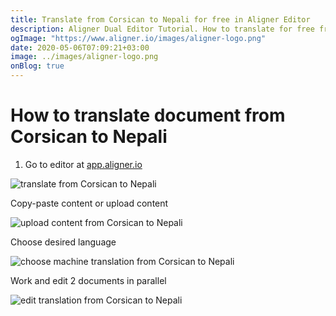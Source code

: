 ```yaml
---
title: Translate from Corsican to Nepali for free in Aligner Editor
description: Aligner Dual Editor Tutorial. How to translate for free from Corsican to Nepali. Aligner is multilingual document management platform. 
ogImage: "https://www.aligner.io/images/aligner-logo.png"
date: 2020-05-06T07:09:21+03:00
image: ../images/aligner-logo.png
onBlog: true
---
```


# How to translate document from Corsican to Nepali

1. Go to editor at [app.aligner.io](https://app.aligner.io "Aligner App web page")

![translate from Corsican to Nepali](../aligner-blank-editor.png "translate from Corsican to Nepali")

Copy-paste content or upload content

![upload content from Corsican to Nepali](../aligner-uploaded-document.png "upload content from Corsican to Nepali")

Choose desired language

![choose machine translation from Corsican to Nepali](../aligner-language-dropdown.png "choose machine translation from Corsican to Nepali")

Work and edit 2 documents in parallel

![edit translation from Corsican to Nepali](../aligner-double-sitded-editor.png "edit translation from Corsican to Nepali")

